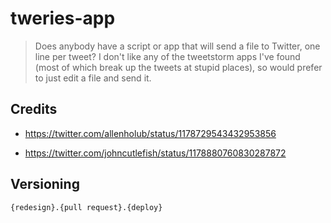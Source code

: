 # tweries-app

> Does anybody have a script or app that will send a file to Twitter, one line per tweet? I don't like any of the tweetstorm apps I've found (most of which break up the tweets at stupid places), so would prefer to just edit a file and send it.

## Credits

- https://twitter.com/allenholub/status/1178729543432953856

- https://twitter.com/johncutlefish/status/1178880760830287872

## Versioning

```
{redesign}.{pull request}.{deploy}
```
